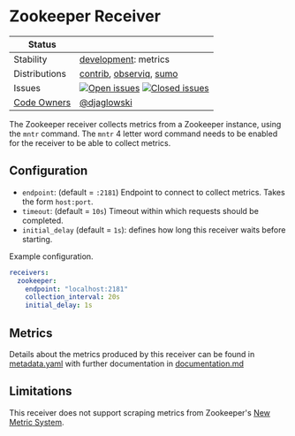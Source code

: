 # Zookeeper Receiver

<!-- status autogenerated section -->
| Status        |           |
| ------------- |-----------|
| Stability     | [development]: metrics   |
| Distributions | [contrib], [observiq], [sumo] |
| Issues        | [![Open issues](https://img.shields.io/github/issues-search/open-telemetry/opentelemetry-collector-contrib?query=is%3Aissue%20is%3Aopen%20label%3Areceiver%2Fzookeeper%20&label=open&color=orange&logo=opentelemetry)](https://github.com/open-telemetry/opentelemetry-collector-contrib/issues?q=is%3Aopen+is%3Aissue+label%3Areceiver%2Fzookeeper) [![Closed issues](https://img.shields.io/github/issues-search/open-telemetry/opentelemetry-collector-contrib?query=is%3Aissue%20is%3Aclosed%20label%3Areceiver%2Fzookeeper%20&label=closed&color=blue&logo=opentelemetry)](https://github.com/open-telemetry/opentelemetry-collector-contrib/issues?q=is%3Aclosed+is%3Aissue+label%3Areceiver%2Fzookeeper) |
| [Code Owners](https://github.com/open-telemetry/opentelemetry-collector-contrib/blob/main/CONTRIBUTING.md#becoming-a-code-owner)    | [@djaglowski](https://www.github.com/djaglowski) |

[development]: https://github.com/open-telemetry/opentelemetry-collector#development
[contrib]: https://github.com/open-telemetry/opentelemetry-collector-releases/tree/main/distributions/otelcol-contrib
[observiq]: https://github.com/observIQ/observiq-otel-collector
[sumo]: https://github.com/SumoLogic/sumologic-otel-collector
<!-- end autogenerated section -->

The Zookeeper receiver collects metrics from a Zookeeper instance, using the `mntr` command. The `mntr` 4 letter word command needs
to be enabled for the receiver to be able to collect metrics.

## Configuration

- `endpoint`: (default = `:2181`) Endpoint to connect to collect metrics. Takes the form `host:port`.
- `timeout`: (default = `10s`) Timeout within which requests should be completed.
- `initial_delay` (default = `1s`): defines how long this receiver waits before starting.

Example configuration.

```yaml
receivers:
  zookeeper:
    endpoint: "localhost:2181"
    collection_interval: 20s
    initial_delay: 1s
```

## Metrics

Details about the metrics produced by this receiver can be found in [metadata.yaml](./metadata.yaml) with further documentation in [documentation.md](./documentation.md)

## Limitations

This receiver does not support scraping metrics from Zookeeper's [New Metric System](https://zookeeper.apache.org/doc/r3.6.3/zookeeperMonitor.html#Metrics-System).
